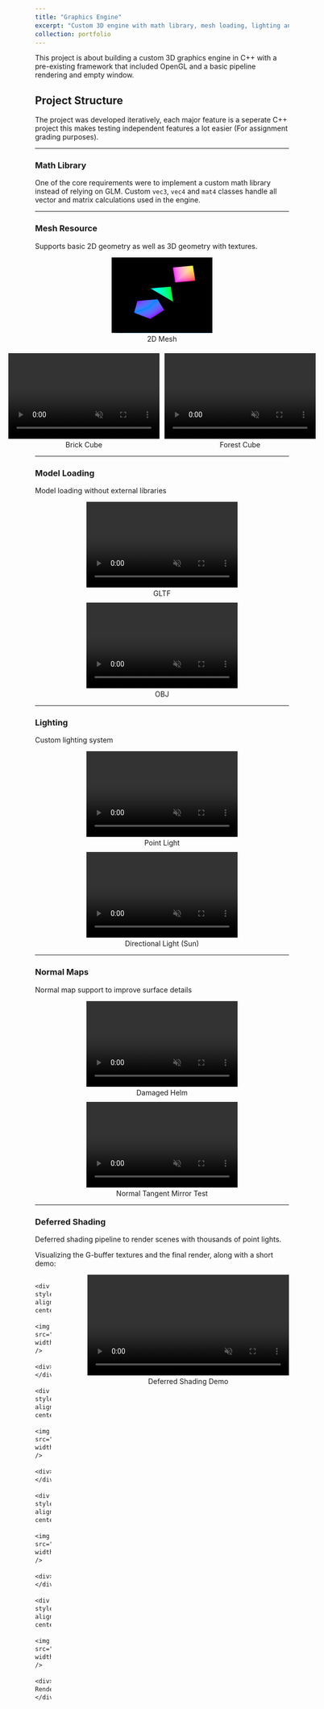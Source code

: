 ```yaml
---
title: "Graphics Engine"
excerpt: "Custom 3D engine with math library, mesh loading, lighting and deferred shading <br/><img src='/images/Graphics_Engine/Graphics_Engine_FrontPage.gif' width='500' height='300'>"
collection: portfolio
---
```


This project is about building a custom 3D graphics engine in C++ with a pre-existing framework that included OpenGL and a basic pipeline rendering and empty window.

## Project Structure

The project was developed iteratively, each major feature is a seperate C++ project this makes testing independent features a lot easier (For assignment grading purposes).

---

### Math Library

One of the core  requirements were to implement a custom math library instead of relying on GLM.
Custom `vec3`, `vec4` and `mat4` classes handle all vector and matrix calculations used in the engine.

---

### Mesh Resource
Supports basic 2D geometry as well as 3D geometry with textures.

<div style="display: flex; flex-wrap: wrap; gap: 20px; justify-content: center; align-items: flex-start;">

  <div style="text-align: center; flex: 0 1 250px;">
    <img src="/images/Graphics_Engine/Rendering_Mesh.png" width="250" height="150" style="object-fit: contain;" />
    <div>2D Mesh</div>
  </div>

  <div style="display: flex; gap: 10px; flex: 1 1 auto; justify-content: center;">
    <div style="text-align: center;">
      <video width="300" height="170" autoplay muted loop playsinline>
        <source src="/files/Graphics_Engine/Brick_Texture.mp4" type="video/mp4">
      </video>
      <div>Brick Cube</div>
    </div>
    <div style="text-align: center;">
      <video width="300" height="170" autoplay muted loop playsinline>
        <source src="/files/Graphics_Engine/Forest_Texture.mp4" type="video/mp4">
      </video>
      <div>Forest Cube</div>
    </div>
  </div>

</div>

---

### Model Loading
Model loading without external libraries 

<div style="display: flex; gap: 10px; justify-content: center; flex-wrap: wrap;">
  <div style="text-align: center;">
    <video width="300" height="170" autoplay muted loop playsinline>
      <source src="/files/Graphics_Engine/gltf.mp4" type="video/mp4">
    </video>
    <div>GLTF</div>
  </div>
  <div style="text-align: center;">
    <video width="300" height="170" autoplay muted loop playsinline>
      <source src="/files/Graphics_Engine/obj.mp4" type="video/mp4">
    </video>
    <div>OBJ</div>
  </div>
</div>

---

### Lighting
Custom lighting system 

<div style="display: flex; gap: 10px; justify-content: center; flex-wrap: wrap;">
  <div style="text-align: center;">
    <video width="300" height="170" autoplay muted loop playsinline>
      <source src="/files/Graphics_Engine/PointLight.mp4" type="video/mp4">
    </video>
    <div>Point Light</div>
  </div>
  <div style="text-align: center;">
    <video width="300" height="170" autoplay muted loop playsinline>
      <source src="/files/Graphics_Engine/DirectionalLight.mp4" type="video/mp4">
    </video>
    <div>Directional Light (Sun)</div>
  </div>
</div>

---

### Normal Maps
Normal map support to improve surface details

<div style="display: flex; gap: 10px; justify-content: center; flex-wrap: wrap;">
  <div style="text-align: center;">
    <video width="300" height="170" autoplay muted loop playsinline>
      <source src="/files/Graphics_Engine/NormalMapHelm.mp4" type="video/mp4">
    </video>
    <div>Damaged Helm</div>
  </div>
  <div style="text-align: center;">
    <video width="300" height="170" autoplay muted loop playsinline>
      <source src="/files/Graphics_Engine/NormalMap.mp4" type="video/mp4">
    </video>
    <div>Normal Tangent Mirror Test</div>
  </div>
</div>


---

### Deferred Shading

Deferred shading pipeline to render scenes with thousands of point lights.  

Visualizing the G-buffer textures and the final render, along with a short demo:

<div style="display: flex; gap: 20px; justify-content: center; align-items: flex-start;">

  <div style="display: grid; grid-template-columns: 1fr 1fr; gap: 20px;">

    <div style="text-align: center;">
      <img src="/images/Graphics_Engine/albedo.png" width="200" />
      <div>Albedo</div>
    </div>

    <div style="text-align: center;">
      <img src="/images/Graphics_Engine/normal.png" width="200" />
      <div>Normals</div>
    </div>

    <div style="text-align: center;">
      <img src="/images/Graphics_Engine/positions.png" width="200" />
      <div>Positions</div>
    </div>

    <div style="text-align: center;">
      <img src="/images/Graphics_Engine/final.png" width="200" />
      <div>Final Render</div>
    </div>

  </div>

  <div style="text-align: center;">
    <video width="400" autoplay muted loop>
      <source src="/files/Graphics_Engine/Deferred_Shading.mp4" type="video/mp4">
    </video>
    <div>Deferred Shading Demo</div>
  </div>

</div>



